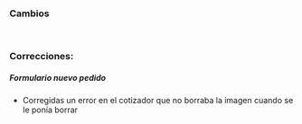<h3>Cambios</h3>
<ul>

</ul>

</br>

<h3>Correcciones:</h3>

<h5>Formulario nuevo pedido</h5>
<ul>
    <li>Corregidas un error en el cotizador que no borraba la imagen cuando se le ponía borrar </li>
</ul>